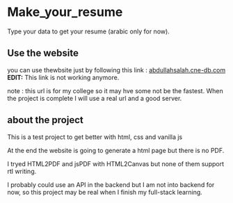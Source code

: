 # Make_your_resume
Type your data to get your resume (arabic only for now).

## Use the website

you can use thewbsite just by following this link : [abdullahsalah.cne-db.com](abdullahsalah.cne-db.com) **EDIT:** This link is not working anymore.

note : this url is for my college so it may hve some not be the fastest. When the project is complete I will use a real url and a good server.
## about the project

This is a test project to get better with html, css and vanilla js

At the end the website is going to generate a html page but there is no PDF.

I tryed HTML2PDF and jsPDF with HTML2Canvas but none of them support rtl writing.

I probably could use an API in the backend but I am not into backend for now, so this project may be real when I finish my full-stack learning.
